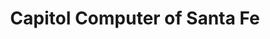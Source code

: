---
title: "Capitol Computer of Santa Fe"
url: /santa-fe/capitol-computer-of-santa-fe/
shop: Computer
---
